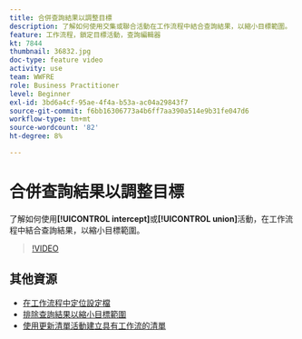 ```yaml
---
title: 合併查詢結果以調整目標
description: 了解如何使用交集或聯合活動在工作流程中結合查詢結果，以縮小目標範圍。
feature: 工作流程，鎖定目標活動，查詢編輯器
kt: 7844
thumbnail: 36832.jpg
doc-type: feature video
activity: use
team: WWFRE
role: Business Practitioner
level: Beginner
exl-id: 3bd6a4cf-95ae-4f4a-b53a-ac04a29843f7
source-git-commit: f6bb16306773a4b6ff7aa390a514e9b31fe047d6
workflow-type: tm+mt
source-wordcount: '82'
ht-degree: 8%

---
```


# 合併查詢結果以調整目標

了解如何使用&#x200B;**[!UICONTROL intercept]**&#x200B;或&#x200B;**[!UICONTROL union]**&#x200B;活動，在工作流程中結合查詢結果，以縮小目標範圍。

>[!VIDEO](https://video.tv.adobe.com/v/36832?quality=12)

## 其他資源

* [在工作流程中定位設定檔](/help/profile-management/target-profiles-in-a-workflow.md)
* [排除查詢結果以縮小目標範圍](/help/process-management/refine-targets-by-excluding-query-results.md)
* [使用更新清單活動建立具有工作流的清單](/help/process-management/use-the-update-list-activity.md)
